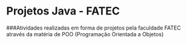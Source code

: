 # Projetos Java - FATEC

###Atividades realizadas em forma de projetos pela faculdade FATEC através da matéria de POO (Programação Orientada a Objetos)
